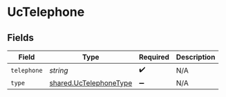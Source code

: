 # UcTelephone


## Fields

| Field                                                            | Type                                                             | Required                                                         | Description                                                      |
| ---------------------------------------------------------------- | ---------------------------------------------------------------- | ---------------------------------------------------------------- | ---------------------------------------------------------------- |
| `telephone`                                                      | *string*                                                         | :heavy_check_mark:                                               | N/A                                                              |
| `type`                                                           | [shared.UcTelephoneType](../../models/shared/uctelephonetype.md) | :heavy_minus_sign:                                               | N/A                                                              |